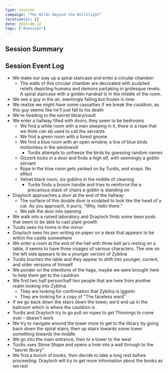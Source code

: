 ```yaml
---
type: session
campaign: "The Wilds Beyond the Witchlight"
location(s): []
date: 2023-06-12
tags: ["#session"]
---
```


## Session Summary

## Session Event Log

- We make our way up a spiral staircase and enter a circular chamber:
	- The walls of this circular chamber are decorated with sculpted reliefs depicting humans and demons partaking in grotesque revels. A spiral staircase with a golden handrail is in the middle of the room.
- We see a guy in the air, seemingly falling but frozen in time
- We realize we might have some casualties if we break the cauldron, as this guy seems like he'll just fall to his death
- We're heading to the secret library/vault
- We enter a hallway filled with doors, they seem to be bedrooms
	- We find a white room with a man sleeping in it, there is a rope that we think can eb used to call the servants
	- We find a green room with a forest gnome
	- We find a blue room with an open window, a line of blue birds motionless in the windowsill
		- Turdis attempts to unfreeze the birds by guessing random names
	- Gizzerk kicks in a door and finds a high elf, with seemingly a goblin servant
	- Rope in the blue room gets yanked on by Turdis, and snaps. No effect
	- Velvet black room, six goblins in the middle of cleaning
		- Turdis finds a broom handle and tries to reinforce the a precarious stack of chairs a goblin is standing on
- Drayloch approaches a door at the end of the hallway
	- The surface of this double door is sculpted to look like the head of a cat. As you approach, it purrs, "Why, hello there."
	- We talk the door into opening
- We walk into a ruined laboratory and Drayloch finds some bean pods that seem to be able to cast plant growth
- Turdis sees his home in the mirror
- Drayloch sees his pen writing on paper on a desk that appears to be within the castle somewhere
- We enter a room at the end of the hall with three bell jars resting on a table, it seems to have three visages of various characters. The one on the left side appears to be a younger version of Zybilna
- Turdis touches the table and they appear to shift into younger, current, and older versions of himself
- We ponder on the intentions of the hags, maybe we were brought here to help them get to the cauldron
- We find two half person/half lion people that are here from another realm looking into Zybilna
	- They are looking for confirmation that Zybilna is Iggwilv
	- They are looking for a copy of "The faceless ward"
- If we go back down the stairs down the tower, we'd end up in the ballroom which is where the cauldron is
- Turdis and Drayloch try to go pull on ropes to get Thinnings to come over - doesn't work
- We try to navigate around the tower more to get to the library by going back down the spiral stairs, then up stairs towards some tower something towards the middle
- We go into the main entrance, then to a tower to the west
- Turdis uses Stone Shape and opens a hole into a wall through to the "secret library"
- We find a bunch of books, then decide to take a long rest before proceeding. Drayloch will try to get more information about the books as we rest